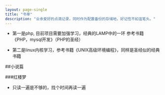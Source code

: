 ```yaml
---
layout: page-single
title: "书单"
description: "业余爱好的点滴记录，同时作为配置备份的存储地，好记性不如滥笔头。"
---
```


- 第一是php, 目前项目需要加强学习，经典的LAMP中的一环 参考书籍《PHP，mysql开发》（PHP的圣经）

- 第二是linux内核学习，参考书籍《UNIX高级环境编程》，同样是圣经似的经典书籍


##小说篇

###红楼梦  
- 只读一遍是不够的，找个时间再读一遍





